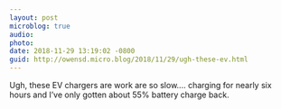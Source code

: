 ```yaml
---
layout: post
microblog: true
audio: 
photo: 
date: 2018-11-29 13:19:02 -0800
guid: http://owensd.micro.blog/2018/11/29/ugh-these-ev.html
---
```

Ugh, these EV chargers are work are so slow.... charging for nearly six hours and I’ve only gotten about 55% battery charge back. 
